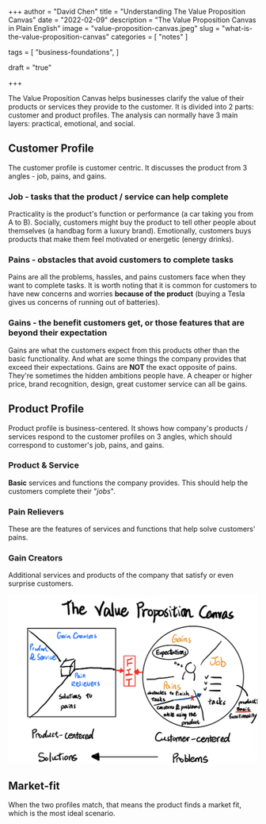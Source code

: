 +++
author = "David Chen"
title = "Understanding The Value Proposition Canvas"
date = "2022-02-09"
description = "The Value Proposition Canvas in Plain English"
image = "value-proposition-canvas.jpeg"
slug = "what-is-the-value-proposition-canvas"
categories = [
    "notes"
]

tags = [
    "business-foundations",
]

draft = "true"
    
+++

The Value Proposition Canvas helps businesses clarify the value of their products or services they provide to the customer. It is divided into 2 parts: customer and product profiles. The analysis can normally have 3 main layers: practical, emotional, and social.

## Customer Profile

The customer profile is customer centric. It discusses the product from 3 angles - job, pains, and gains.

### Job - **tasks that the product / service can help complete**

Practicality is the product's function or performance (a car taking you from A to B). Socially, customers might buy the product to tell other people about themselves (a handbag form a luxury brand). Emotionally, customers buys products that make them feel motivated or energetic (energy drinks).

### Pains - **obstacles that avoid customers to complete tasks**

Pains are all the problems, hassles, and pains customers face when they want to complete tasks. It is worth noting that it is common for customers to have new concerns and worries **because of the product** (buying a Tesla gives us concerns of running out of batteries).

### Gains - **the benefit customers get, or those features that are beyond their expectation**

Gains are what the customers expect from this products other than the basic functionality. And what are some things the company provides that exceed their expectations. Gains are **NOT** the exact opposite of pains. They're sometimes the hidden ambitions people have. A cheaper or higher price, brand recognition, design, great customer service can all be gains.

## Product Profile

Product profile is business-centered. It shows how company's products / services respond to the customer profiles on 3 angles, which should correspond to customer's job, pains, and gains.

### Product & Service

**Basic** services and functions the company provides. This should help the customers complete their "*jobs*".

### Pain Relievers

These are the features of services and functions that help solve customers' pains.

### Gain Creators

Additional services and products of the company that satisfy or even surprise customers.

![](value-proposition-canvas.jpeg)

## Market-fit

When the two profiles match, that means the product finds a market fit, which is the most ideal scenario.